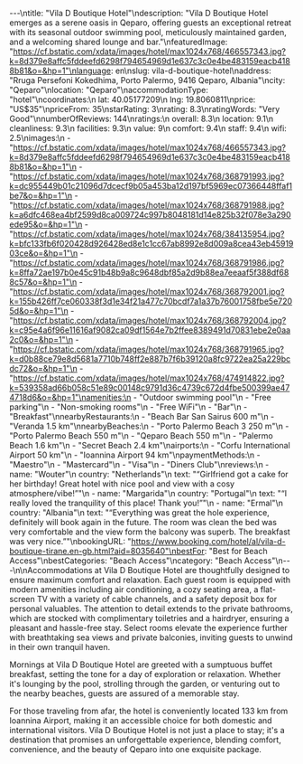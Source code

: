 ---\ntitle: "Vila D Boutique Hotel"\ndescription: "Vila D Boutique Hotel emerges as a serene oasis in Qeparo, offering guests an exceptional retreat with its seasonal outdoor swimming pool, meticulously maintained garden, and a welcoming shared lounge and bar."\nfeaturedImage: "https://cf.bstatic.com/xdata/images/hotel/max1024x768/466557343.jpg?k=8d379e8affc5fddeefd6298f794654969d1e637c3c0e4be483159eacb4188b81&o=&hp=1"\nlanguage: en\nslug: vila-d-boutique-hotel\naddress: "Rruga Persefoni Kokedhima, Porto Palermo, 9416 Qeparo, Albania"\ncity: "Qeparo"\nlocation: "Qeparo"\naccommodationType: "hotel"\ncoordinates:\n  lat: 40.05177209\n  lng: 19.8060811\nprice: "US$35"\npriceFrom: 35\nstarRating: 3\nrating: 8.3\nratingWords: "Very Good"\nnumberOfReviews: 144\nratings:\n  overall: 8.3\n  location: 9.1\n  cleanliness: 9.3\n  facilities: 9.3\n  value: 9\n  comfort: 9.4\n  staff: 9.4\n  wifi: 2.5\nimages:\n  - "https://cf.bstatic.com/xdata/images/hotel/max1024x768/466557343.jpg?k=8d379e8affc5fddeefd6298f794654969d1e637c3c0e4be483159eacb4188b81&o=&hp=1"\n  - "https://cf.bstatic.com/xdata/images/hotel/max1024x768/368791993.jpg?k=dc955449b01c21096d7dcecf9b05a453ba12d197bf5969ec07366448ffaf1be7&o=&hp=1"\n  - "https://cf.bstatic.com/xdata/images/hotel/max1024x768/368791988.jpg?k=a6dfc468ea4bf2599d8ca009724c997b8048181d14e825b32f078e3a290ede95&o=&hp=1"\n  - "https://cf.bstatic.com/xdata/images/hotel/max1024x768/384135954.jpg?k=bfc133fb6f020428d926428ed8e1c1cc67ab8992e8d009a8cea43eb4591903ce&o=&hp=1"\n  - "https://cf.bstatic.com/xdata/images/hotel/max1024x768/368791986.jpg?k=8ffa72ae197b0e45c91b48b9a8c9648dbf85a2d9b88ea7eeaaf5f388df688c57&o=&hp=1"\n  - "https://cf.bstatic.com/xdata/images/hotel/max1024x768/368792001.jpg?k=155b426ff7ce060338f3d1e34f21a477c70bcdf7a1a37b76001758fbe5e7205d&o=&hp=1"\n  - "https://cf.bstatic.com/xdata/images/hotel/max1024x768/368792004.jpg?k=c95e4a6f96e11616af9082ca09df1564e7b2ffee8389491d70831ebe2e0aa2c0&o=&hp=1"\n  - "https://cf.bstatic.com/xdata/images/hotel/max1024x768/368791965.jpg?k=d0b88ce79e8d5681a7710b748ff2e887b7f6b39120a8fc9722ea25a229bcdc72&o=&hp=1"\n  - "https://cf.bstatic.com/xdata/images/hotel/max1024x768/474914822.jpg?k=539358ad66b058c51e89c00148c9791d36c4739c672d4fbe500399ae474718d6&o=&hp=1"\namenities:\n  - "Outdoor swimming pool"\n  - "Free parking"\n  - "Non-smoking rooms"\n  - "Free WiFi"\n  - "Bar"\n  - "Breakfast"\nnearbyRestaurants:\n  - "Beach Bar San Sairus 600 m"\n  - "Veranda 1.5 km"\nnearbyBeaches:\n  - "Porto Palermo Beach 3 250 m"\n  - "Porto Palermo Beach 550 m"\n  - "Qeparo Beach 550 m"\n  - "Palermo Beach 1.6 km"\n  - "Secret Beach 2.4 km"\nairports:\n  - "Corfu International Airport 50 km"\n  - "Ioannina Airport 94 km"\npaymentMethods:\n  - "Maestro"\n  - "Mastercard"\n  - "Visa"\n  - "Diners Club"\nreviews:\n  - name: "Wouter"\n    country: "Netherlands"\n    text: "“Girlfriend got a cake for her birthday! Great hotel with nice pool and view with a cosy atmosphere/vibe!”"\n  - name: "Margarida"\n    country: "Portugal"\n    text: "“I really loved the tranquility of this place! Thank you!”"\n  - name: "Ermal"\n    country: "Albania"\n    text: "“Everything was great the hole experience, definitely will book again in the future. The room was clean the bed was very comfortable and the view form the balcony was superb. The breakfast was very nice.”"\nbookingURL: "https://www.booking.com/hotel/al/vila-d-boutique-tirane.en-gb.html?aid=8035640"\nbestFor: "Best for Beach Access"\nbestCategories: "Beach Access"\ncategory: "Beach Access"\n---\n\nAccommodations at Vila D Boutique Hotel are thoughtfully designed to ensure maximum comfort and relaxation. Each guest room is equipped with modern amenities including air conditioning, a cozy seating area, a flat-screen TV with a variety of cable channels, and a safety deposit box for personal valuables. The attention to detail extends to the private bathrooms, which are stocked with complimentary toiletries and a hairdryer, ensuring a pleasant and hassle-free stay. Select rooms elevate the experience further with breathtaking sea views and private balconies, inviting guests to unwind in their own tranquil haven.

Mornings at Vila D Boutique Hotel are greeted with a sumptuous buffet breakfast, setting the tone for a day of exploration or relaxation. Whether it's lounging by the pool, strolling through the garden, or venturing out to the nearby beaches, guests are assured of a memorable stay.

For those traveling from afar, the hotel is conveniently located 133 km from Ioannina Airport, making it an accessible choice for both domestic and international visitors. Vila D Boutique Hotel is not just a place to stay; it's a destination that promises an unforgettable experience, blending comfort, convenience, and the beauty of Qeparo into one exquisite package.